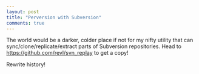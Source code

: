 ```yaml
---
layout: post
title: "Perversion with Subversion"
comments: true
---
```


The world would be a darker, colder place if not for my nifty
utility that can sync/clone/replicate/extract parts of Subversion
repositories. Head to <https://github.com/revl/svn_replay> to get
a copy!

Rewrite history!
